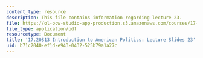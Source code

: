 ```yaml
---
content_type: resource
description: This file contains information regarding lecture 23.
file: https://ol-ocw-studio-app-production.s3.amazonaws.com/courses/17-20-introduction-to-american-politics-spring-2013/b71c2040ef1de9430432525b79a1a27c_MIT17_20S13_Lecture23.pdf
file_type: application/pdf
resourcetype: Document
title: '17.20S13 Introduction to American Politics: Lecture Slides 23'
uid: b71c2040-ef1d-e943-0432-525b79a1a27c
---
```


